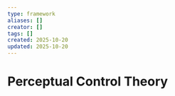 ```yaml
---
type: framework
aliases: []
creator: []
tags: []
created: 2025-10-20
updated: 2025-10-20
---
```


# Perceptual Control Theory


